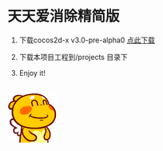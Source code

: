 天天爱消除精简版
=========

1. 下载cocos2d-x v3.0-pre-alpha0 <a href="http://cocos2d-x.googlecode.com/files/cocos2d-x-3.0alpha0-pre.zip">点此下载</a>

2. 下载本项目工程到/projects 目录下

3. Enjoy it!

<br>

<img src="Resources/imgs/test.gif">
